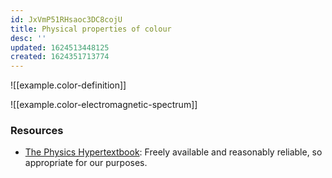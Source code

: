 ```yaml
---
id: JxVmP51RHsaoc3DC8cojU
title: Physical properties of colour
desc: ''
updated: 1624513448125
created: 1624351713774
---
```

![[example.color-definition]]

![[example.color-electromagnetic-spectrum]]

### Resources

* [The Physics Hypertextbook](https://physics.info/color/): Freely available and reasonably reliable, so appropriate for our purposes.